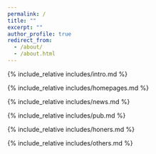 ```yaml
---
permalink: /
title: ""
excerpt: ""
author_profile: true
redirect_from: 
  - /about/
  - /about.html
---
```


<span class='anchor' id='about-me'></span>
{% include_relative includes/intro.md %}

{% include_relative includes/homepages.md %}

{% include_relative includes/news.md %}

{% include_relative includes/pub.md %}

{% include_relative includes/honers.md %}

{% include_relative includes/others.md %}
